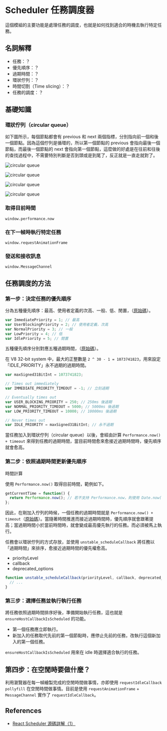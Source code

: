 # Scheduler 任務調度器

這個模組的主要功能是處理任務的調度，也就是如何找到適合的時機去執行特定任務。

## 名詞解釋

- 任務：？
- 優先順序：？
- 過期時間：？
- 環狀佇列：？
- 時間切割（Time slicing）：？
- 任務的調度：？

## 基礎知識

### 環狀佇列（circular queue）

如下圖所示，每個節點都會有 previous 和 next 兩個指標，分別指向前一個和後一個節點。因為這個佇列是循環的，所以第一個節點的 previous 會指向最後一個節點，而最後一個節點的 next 會指向第一個節點，這麼做的好處是在往前和往後的查找過程中，不需要特別判斷是否到頭或是到尾了，反正就是一直走就對了。

![circular queue](https://cythilya.github.io/assets/react-core/circular_queue_initial.png)

![circular queue](https://cythilya.github.io/assets/react-core/circular_queue_insert_1.png)

![circular queue](https://cythilya.github.io/assets/react-core/circular_queue_insert_5.png)

![circular queue](https://cythilya.github.io/assets/react-core/circular_queue_insert_99.png)

### 取得目前時間

`window.performance.now`

### 在下一幀時執行特定任務

`window.requestAnimationFrame`

### 發送和接收訊息

`window.MessageChannel`

## 任務調度的方法

### 第一步：決定任務的優先順序

分為五種優先順序：最高、使用者定義的次高、一般、低、閒置，（[原始碼](https://github.com/facebook/react/blob/master/packages/scheduler/src/Scheduler.js#L21)）。

```javascript
var ImmediatePriority = 1; // 最高
var UserBlockingPriority = 2; // 使用者定義，次高
var NormalPriority = 3; // 一般
var LowPriority = 4; // 低
var IdlePriority = 5; // 閒置
```

五種優先順序分別對應五種過期時間，（[原始碼](https://github.com/facebook/react/blob/master/packages/scheduler/src/Scheduler.js#L30)）。

在 V8 32-bit system 中，最大的正整數是 `2 ^ 30 - 1 = 1073741823`，用來設定「IDLE_PRIORITY」永不過期的過期時間。

```javascript
var maxSigned31BitInt = 1073741823;

// Times out immediately
var IMMEDIATE_PRIORITY_TIMEOUT = -1; // 立刻過期

// Eventually times out
var USER_BLOCKING_PRIORITY = 250; // 250ms 後過期
var NORMAL_PRIORITY_TIMEOUT = 5000; // 5000ms 後過期
var LOW_PRIORITY_TIMEOUT = 10000; // 10000ms 後過期

// Never times out
var IDLE_PRIORITY = maxSigned31BitInt; // 永不過期
```

當任務加入到環狀佇列（circular queue）以後，會經由計算 `Performance.now() + timeout` 來得到任務的過期時間，當目前時間愈來愈接近過期時間時，優先順序就會愈高。

### 第二步：依照過期時間更新優先順序

時間計算

使用 `Performance.now()` 取得目前時間，範例如下。

```javascript
getCurrentTime = function() {
  return Performance.now(); // 若不支持 Performance.now，則使用 Date.now() 作為 fallback
};
```

因此，在剛加入佇列的時候，一個任務的過期時間就是 `Performance.now() + timeout`（[原始碼](https://github.com/facebook/react/blob/master/packages/scheduler/src/Scheduler.js#L302)）。當隨著時間推進而接近過期時間時，優先順序就會跟著提高；當過期時間小於當前時間時，就會變成最高優先執行的任務。而必須被馬上執行。

任務會以環狀佇列的方式存放，並使用 `unstable_scheduleCallback` 將任務以「過期時間」來排序，愈接近過期時間的優先權愈高。

- priorityLevel
- callback
- deprecated_options

```javascript
function unstable_scheduleCallback(priorityLevel, callback, deprecated_options) {
  // ...
}
```

### 第三步：選擇任務並執行執行任務

將任務依照過期時間排序好後，準備開始執行任務，這也就是 `ensureHostCallbackIsScheduled` 的功能。

- 第一個任務應立即執行。
- 新加入的任務取代先前的第一個節點時，應停止先前的任務，改執行這個新加入的第一個任務。

`ensureHostCallbackIsScheduled` 用來在 idle 時選擇適合執行的任務。

## 第四步：在空閒時要做什麼？

利用瀏覽器在每一幀繪製完成的空閒時間做事情，亦即使用 `requestIdleCallback pollyfill` 在空閒時間做事情。目前是使用 `requestAnimationFrame` + `MessageChannel` 實作了 `requestIdleCallback`。

## References

- [React Scheduler 源碼詳解（1）](https://juejin.im/post/5c32c0c86fb9a049b7808665)

<!--
```javascript
```

，（[原始碼](https://github.com/facebook/react/blob/master/packages/scheduler/src/Scheduler.js#L)）。

-->
